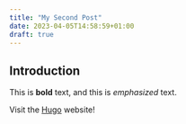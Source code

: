 ```yaml
---
title: "My Second Post"
date: 2023-04-05T14:58:59+01:00
draft: true
---
```


## Introduction

This is **bold** text, and this is *emphasized* text.

Visit the [Hugo](https://gohugo.io) website!
